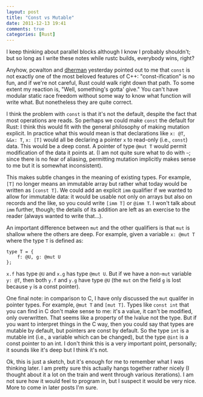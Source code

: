 ```yaml
---
layout: post
title: "Const vs Mutable"
date: 2011-12-13 19:41
comments: true
categories: [Rust]
---
```


I keep thinking about parallel blocks although I know I probably
shouldn't; but so long as I write these notes while rustc builds,
everybody wins, right? 

Anyhow, pcwalton and [dherman][dherman] yesterday pointed out to me
that `const` is not exactly one of the most beloved features of C++:
"const-ification" is no fun, and if we're not careful, Rust could walk
right down that path. To some extent my reaction is, "Well,
something's gotta' give."  You can't have modular static race freedom
without some way to know what function will write what.  But
nonetheless they are quite correct.

I think the problem with `const` is that it's not the default, despite
the fact that most operations are reads.  So perhaps we could make
`const` the default for Rust: I think this would fit with the general
philosophy of making mutation explicit. In practice what this would
mean is that declarations like `x: @T`, `&&x: T`, `x: [T]` would all
be declaring a pointer `x` to read-only (i.e., `const`) data.  This
would be a deep const.  A pointer of type `@mut T` would permit
modification of the data it points at. (I am not quite sure what to do
with `~`; since there is no fear of aliasing, permitting mutation
implicitly makes sense to me but it is somewhat inconsistent).

This makes subtle changes in the meaning of existing types.  For
example, `[T]` no longer means an immutable array but rather what
today would be written as `[const T]`.  We could add an explicit `imm`
qualifier if we wanted to allow for immutable data: it would be usable
not only on arrays but also on records and the like, so you could
write `[imm T]` or `@imm T`.  I won't talk about `imm` further,
though; the details of its addition are left as an exercise to the
reader (always wanted to write that...).

An important difference between `mut` and the other qualifiers is that
`mut` is shallow where the others are deep.  For example, given a variable
`x: @mut T` where the type `T` is defined as:

    type T = {
        f: @U, g: @mut U
    };

`x.f` has type `@U` and `x.g` has type `@mut U`.  But if we have a
non-`mut` variable `y: @T`, then both `y.f` and `y.g` have type `@U`
(the `mut` on the field `g` is lost because `y` is a const pointer).

One final note: in comparison to C, I have only discussed the `mut`
qualifer in pointer types.  For example, `@mut T` and `[mut T]`.
Types like `const int` that you can find in C don't make sense to me:
it's a value, it can't be modified, only overwritten.  That seems like
a property of the lvalue not the type.  But if you want to interpret
things in the C way, then you could say that types are mutable by
default, but pointers are const by default.  So the type `int` is a
mutable int (i.e., a variable which can be changed), but the type
`@int` is a const pointer to an int.  I don't think this is a very
important point, personally; it sounds like it's deep but I think it's
not.

Ok, this is just a sketch, but it's enough for me to remember what I
was thinking later.  I am pretty sure this actually hangs together
rather nicely (I thought about it a lot on the train and went through
various iterations).  I am not sure how it would feel to program in,
but I suspect it would be very nice. More to come in later posts I'm
sure.

[dherman]: http://calculist.org/

